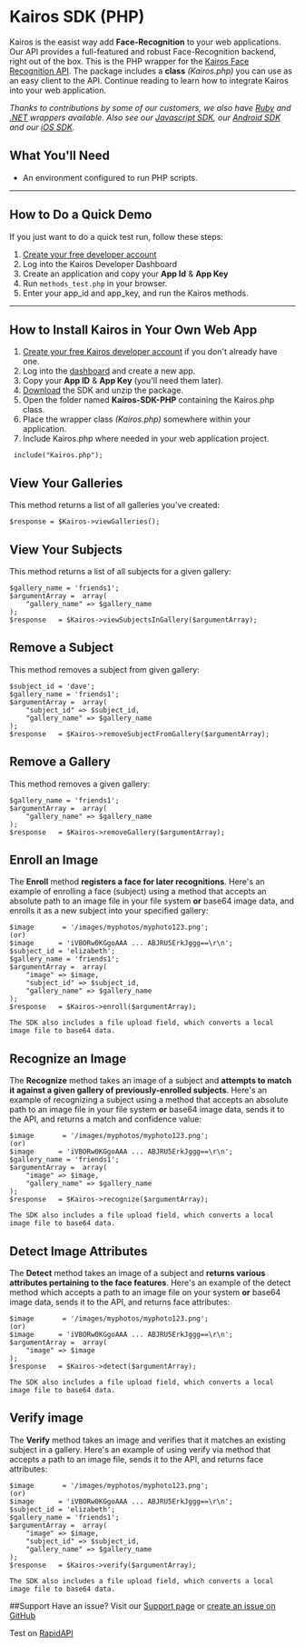 Kairos SDK (PHP)
==============

Kairos is the easist way add **Face-Recognition** to your web applications. Our API provides a full-featured and robust Face-Recognition backend, right out of the box. This is the PHP wrapper for the [Kairos Face Recognition API](https://www.kairos.com). The package includes a **class** _(Kairos.php)_ you can use as an easy client to the API. Continue reading to learn how to integrate Kairos into your web application.

_Thanks to contributions by some of our customers, we also have [Ruby](https://github.com/kany/kairos-api) and [.NET](https://github.com/humbywan/Kairos.Net) wrappers available. Also see our [Javascript SDK](https://github.com/kairosinc/Kairos-SDK-Javascript), our [Android SDK](https://github.com/kairosinc/Kairos-SDK-Android) and our [iOS SDK](https://github.com/kairosinc/Kairos-SDK-iOS)._

## What You'll Need
* An environment configured to run PHP scripts.

---


## How to Do a Quick Demo

If you just want to do a quick test run, follow these steps:

1. [Create your free developer account](https://www.kairos.com/signup)
2. Log into the Kairos Developer Dashboard
3. Create an application and copy your **App Id** & **App Key**
3. Run `methods_test.php` in your browser.
4. Enter your app_id and app_key, and run the Kairos methods.


---


## How to Install Kairos in Your Own Web App

1. [Create your free Kairos developer account](https://www.kairos.com/signup) if you don't already have one.
2. Log into the [dashboard](https://www.kairos.com/login) and create a new app.
3. Copy your **App ID** & **App Key** (you'll need them later).
4. [Download](https://github.com/kairosinc/Kairos-SDK-PHP) the SDK and unzip the package.
5. Open the folder named **Kairos-SDK-PHP** containing the Kairos.php class.
6. Place the wrapper class _(Kairos.php)_ somewhere within your application.
7. Include Kairos.php where needed in your web application project.


```
 include("Kairos.php");
```
## View Your Galleries

This method returns a list of all galleries you've created:

```
$response = $Kairos->viewGalleries();
```
## View Your Subjects

This method returns a list of all subjects for a given gallery:

```
$gallery_name = 'friends1';
$argumentArray =  array(
    "gallery_name" => $gallery_name 
);
$response   = $Kairos->viewSubjectsInGallery($argumentArray);
```

## Remove a Subject

This method removes a subject from given gallery:

```
$subject_id = 'dave';
$gallery_name = 'friends1';
$argumentArray =  array(
    "subject_id" => $subject_id,
    "gallery_name" => $gallery_name 
);
$response   = $Kairos->removeSubjectFromGallery($argumentArray);
```

## Remove a Gallery

This method removes a given gallery:

```
$gallery_name = 'friends1';
$argumentArray =  array(
    "gallery_name" => $gallery_name 
);
$response   = $Kairos->removeGallery($argumentArray);
```
## Enroll an Image

The **Enroll** method **registers a face for later recognitions**. Here's an example of enrolling a face (subject) using a method that accepts an absolute path to an image file in your file system **or** base64 image data, and enrolls it as a new subject into your specified gallery:    

```
$image       = '/images/myphotos/myphoto123.png';
(or) 
$image      = 'iVBORw0KGgoAAA ... ABJRU5ErkJggg==\r\n';
$subject_id = 'elizabeth';
$gallery_name = 'friends1';
$argumentArray =  array(
    "image" => $image,
    "subject_id" => $subject_id,
    "gallery_name" => $gallery_name
);
$response   = $Kairos->enroll($argumentArray);
```
`The SDK also includes a file upload field, which converts a local image file to base64 data.`

## Recognize an Image

The **Recognize** method takes an image of a subject and **attempts to match it against a given gallery of previously-enrolled subjects**. Here's an example of recognizing a subject using a method that accepts an absolute path to an image file in your file system **or** base64 image data, sends it to the API, and returns a match and confidence value:    

```
$image       = '/images/myphotos/myphoto123.png';
(or) 
$image      = 'iVBORw0KGgoAAA ... ABJRU5ErkJggg==\r\n';
$gallery_name = 'friends1';
$argumentArray =  array(
    "image" => $image,
    "gallery_name" => $gallery_name
);
$response   = $Kairos->recognize($argumentArray);
```

`The SDK also includes a file upload field, which converts a local image file to base64 data.`

## Detect Image Attributes

The **Detect** method takes an image of a subject and **returns various attributes pertaining to the face features**. Here's an example of the detect method which accepts a path to an image file on your system **or** base64 image data, sends it to the API, and returns face attributes:    

```
$image       = '/images/myphotos/myphoto123.png';
(or) 
$image      = 'iVBORw0KGgoAAA ... ABJRU5ErkJggg==\r\n';
$argumentArray =  array(
    "image" => $image
);
$response   = $Kairos->detect($argumentArray);
```

`The SDK also includes a file upload field, which converts a local image file to base64 data.`

## Verify image

The **Verify** method takes an image and verifies that it matches an existing subject in a gallery.  Here's an example of using verify via method that accepts a path to an image file, sends it to the API, and returns face attributes: 

```
$image       = '/images/myphotos/myphoto123.png';
(or) 
$image      = 'iVBORw0KGgoAAA ... ABJRU5ErkJggg==\r\n';
$subject_id = 'elizabeth';
$gallery_name = 'friends1';
$argumentArray =  array(
    "image" => $image,
    "subject_id" => $subject_id,
    "gallery_name" => $gallery_name
);
$response   = $Kairos->verify($argumentArray);
```
`The SDK also includes a file upload field, which converts a local image file to base64 data.`

##Support 
Have an issue? Visit our [Support page](http://www.kairos.com/support) or [create an issue on GitHub](https://github.com/kairosinc/Kairos-SDK-PHP)

Test on [RapidAPI](https://rapidapi.com/package/KairosAPI/functions?utm_source=KairosGitHub&utm_medium=button)
